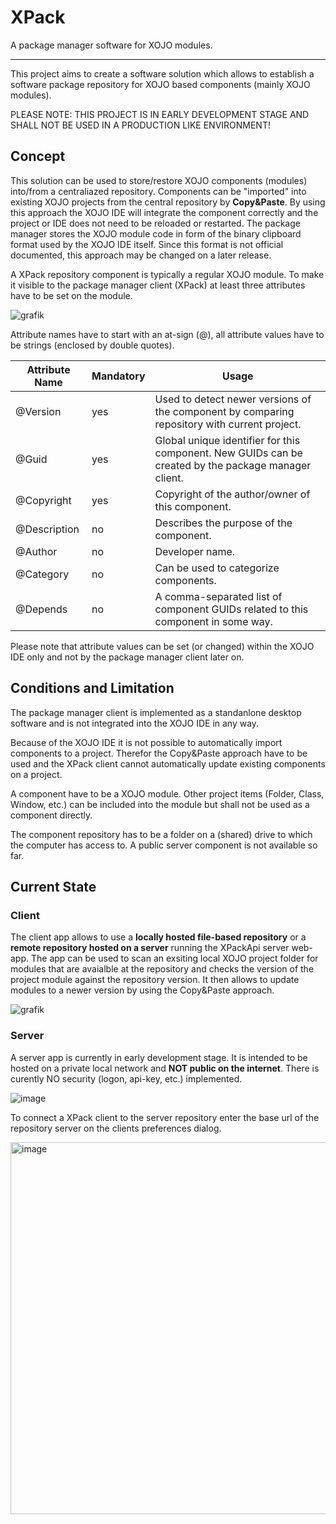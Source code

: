 # XPack

A package manager software for XOJO modules. 

<hr/>

This project aims to create a software solution which allows to establish a software package repository for XOJO based components (mainly XOJO modules).

PLEASE NOTE: THIS PROJECT IS IN EARLY DEVELOPMENT STAGE AND SHALL NOT BE USED IN A PRODUCTION LIKE ENVIRONMENT!

## Concept

This solution can be used to store/restore XOJO components (modules) into/from a centraliazed repository. Components can be "imported" into existing XOJO projects from the central repository by **Copy&Paste**. By using this approach the XOJO IDE will integrate the component correctly and the project or IDE does not need to be reloaded or restarted. The package manager stores the XOJO module code in form of the binary clipboard format used by the XOJO IDE itself. Since this format is not official documented, this approach may be changed on a later release.  

A XPack repository component is typically a regular XOJO module. To make it visible to the package manager client (XPack) at least three attributes have to be set on the module. 

![grafik](https://user-images.githubusercontent.com/73022584/199735219-fc5d4a2c-23a1-4ca1-bf44-a60149d2deb4.png)

Attribute names have to start with an at-sign (@), all attribute values have to be strings (enclosed by double quotes).

| Attribute Name | Mandatory | Usage |
| --- | --- | --- |
| @Version | yes | Used to detect newer versions of the component by comparing repository with current project. |
| @Guid | yes | Global unique identifier for this component. New GUIDs can be created by the package manager client. |
| @Copyright | yes | Copyright of the author/owner of this component. |
| @Description | no | Describes the purpose of the component. |
| @Author | no | Developer name. |
| @Category | no | Can be used to categorize components. |
| @Depends | no | A comma-separated list of component GUIDs related to this component in some way.|


Please note that attribute values can be set (or changed) within the XOJO IDE only and not by the package manager client later on.

## Conditions and Limitation

The package manager client is implemented as a standanlone desktop software and is not integrated into the XOJO IDE in any way. 

Because of the XOJO IDE it is not possible to automatically import components to a project. Therefor the Copy&Paste approach have to be used and the XPack client cannot automatically update existing components on a project.

A component have to be a XOJO module. Other project items (Folder, Class, Window, etc.) can be included into the module but shall not be used as a component directly.

The component repository has to be a folder on a (shared) drive to which the computer has access to. A public server component is not available so far.

## Current State

### Client

The client app allows to use a **locally hosted file-based repository** or a **remote repository hosted on a server** running the XPackApi server web-app. The app can be used to scan an exsiting local XOJO project folder for modules that are avaialble at the repository and checks the version of the project module against the repository version. It then allows to update modules to a newer version by using the Copy&Paste approach.

![grafik](https://user-images.githubusercontent.com/73022584/199739505-b2a17389-eac0-47ab-b40a-d94571fdd998.png)


### Server
A server app is currently in early development stage. It is intended to be hosted on a private local network and **NOT public on the internet**. There is curently NO security (logon, api-key, etc.) implemented. 

![image](https://user-images.githubusercontent.com/73022584/201532859-6f7cd897-b721-437b-851d-d3c82ecc2ad8.png)

To connect a XPack client to the server repository enter the base url of the repository server on the clients preferences dialog.

<img width="595" alt="image" src="https://user-images.githubusercontent.com/73022584/201532995-fe4f9c35-20b1-4a59-9a80-98f38dc0063b.png">

